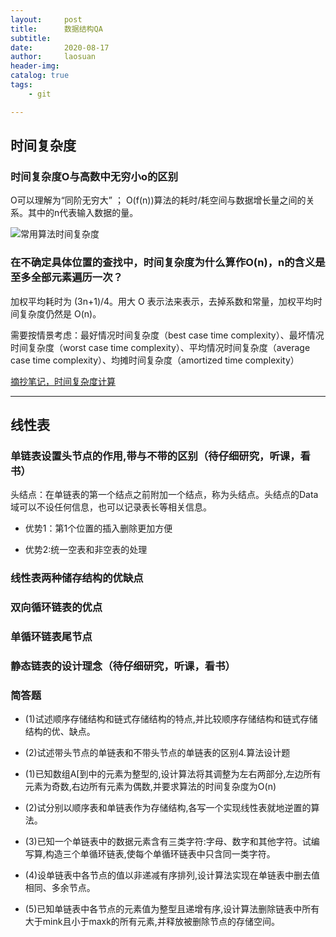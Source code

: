 ```yaml
---
layout:     post
title:      数据结构QA
subtitle:   
date:       2020-08-17
author:     laosuan
header-img: 
catalog: true
tags:
    - git

---
```


## 时间复杂度

### 时间复杂度O与高数中无穷小o的区别
O可以理解为“同阶无穷大” ；
O(f(n))算法的耗时/耗空间与数据增长量之间的关系。其中的n代表输入数据的量。

![常用算法时间复杂度](/Users/lx/Documents/project/laosuan.github.io/img/O().png)

### 在不确定具体位置的查找中，时间复杂度为什么算作O(n)，n的含义是至多全部元素遍历一次？

加权平均耗时为 (3n+1)/4。用大 O 表示法来表示，去掉系数和常量，加权平均时间复杂度仍然是 O(n)。

需要按情景考虑：最好情况时间复杂度（best case time complexity）、最坏情况时间复杂度（worst case time complexity）、平均情况时间复杂度（average case time complexity）、均摊时间复杂度（amortized time complexity）

[摘抄笔记，时间复杂度计算](https://www.jianshu.com/p/5b32849002f8)

---

## 线性表

### 单链表设置头节点的作用,带与不带的区别（待仔细研究，听课，看书）

头结点：在单链表的第一个结点之前附加一个结点，称为头结点。头结点的Data域可以不设任何信息，也可以记录表长等相关信息。

- 优势1：第1个位置的插入删除更加方便

- 优势2:统一空表和非空表的处理


### 线性表两种储存结构的优缺点

### 双向循环链表的优点

### 单循环链表尾节点

### 静态链表的设计理念（待仔细研究，听课，看书）

### 简答题

- (1)试述顺序存储结构和链式存储结构的特点,并比较顺序存储结构和链式存储结构的优、缺点。

- (2)试述带头节点的单链表和不带头节点的单链表的区别4.算法设计题

  

- (1)已知数组A[到中的元素为整型的,设计算法将其调整为左右两部分,左边所有元素为奇数,右边所有元素为偶数,并要求算法的时间复杂度为O(n)

- (2)试分别以顺序表和单链表作为存储结构,各写一个实现线性表就地逆置的算法。

- (3)已知一个单链表中的数据元素含有三类字符:字母、数字和其他字符。试编写算,构造三个单循环链表,使每个单循环链表中只含同一类字符。

- (4)设单链表中各节点的值以非递减有序排列,设计算法实现在单链表中删去值相同、多余节点。

- (5)已知单链表中各节点的元素值为整型且递增有序,设计算法删除链表中所有大于mink且小于maxk的所有元素,并释放被删除节点的存储空间。
